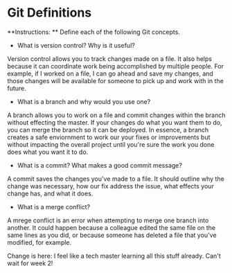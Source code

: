 # Git Definitions

**Instructions: ** Define each of the following Git concepts.

* What is version control?  Why is it useful?

Version control allows you to track changes made on a file. It also helps because it can coordinate work being accomplished by multiple people. For example, if I worked on a file, I can go ahead and save my changes, and those changes will be available for someone to pick up and work with in the future.

* What is a branch and why would you use one?

A branch allows you to work on a file and commit changes within the branch without effecting the master. If your changes do what you want them to do, you can merge the branch so it can be deployed. In essence, a branch creates a safe enviornment to work our your fixes or improvements but without impacting the overall project until you're sure the work you done does what you want it to do.

* What is a commit? What makes a good commit message?

A commit saves the changes you've made to a file. It should outline why the change was necessary, how our fix address the issue, what effects your change has, and what it does.

* What is a merge conflict?

A mrege conflict is an error when attempting to merge one branch into another. It could happen because a colleague edited the same file on the same lines as you did, or because someone has deleted a file that you've modified, for example.


Change is here: I feel like a tech master learning all this stuff already. Can't wait for week 2!